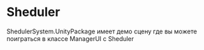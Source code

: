# Sheduler
ShedulerSystem.UnityPackage имеет демо сцену где вы можете поиграться в классе ManagerUI с Sheduler
